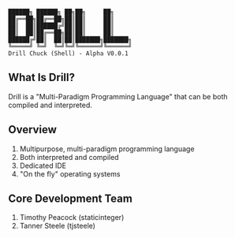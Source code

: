     ██████╗ ██████╗ ██╗██╗     ██╗
    ██╔══██╗██╔══██╗██║██║     ██║
    ██║  ██║██████╔╝██║██║     ██║
    ██║  ██║██╔══██╗██║██║     ██║
    ██████╔╝██║  ██║██║███████╗███████╗
    ╚═════╝ ╚═╝  ╚═╝╚═╝╚══════╝╚══════╝
    Drill Chuck (Shell) - Alpha V0.0.1

## What Is Drill?
Drill is a "Multi-Paradigm Programming Language" that can be both compiled and interpreted.

## Overview
1. Multipurpose, multi-paradigm programming language
2. Both interpreted and compiled
3. Dedicated IDE
4. "On the fly" operating systems

## Core Development Team
1. Timothy Peacock (staticinteger)
2. Tanner Steele (tjsteele)
